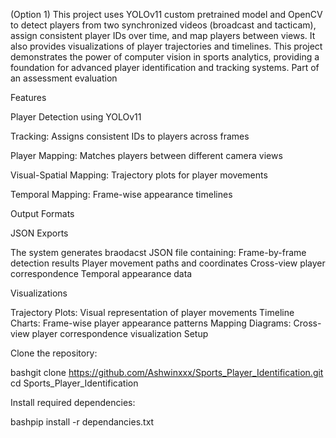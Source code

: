 (Option 1)
This project uses YOLOv11 custom pretrained model  and OpenCV to detect players from two synchronized videos (broadcast and tacticam), assign consistent player IDs over time, and map players between views. It also provides visualizations of player trajectories and timelines.
This project demonstrates the power of computer vision in sports analytics, providing a foundation for advanced player identification and tracking systems.
Part of an assessment evaluation


Features

Player Detection using YOLOv11

Tracking: Assigns consistent IDs to players across frames

Player Mapping: Matches players between different camera views

Visual-Spatial Mapping: Trajectory plots for player movements

Temporal Mapping: Frame-wise appearance timelines

Output Formats

JSON Exports

The system generates braodacst JSON file containing:
Frame-by-frame detection results
Player movement paths and coordinates
Cross-view player correspondence
Temporal appearance data

Visualizations

Trajectory Plots: Visual representation of player movements
Timeline Charts: Frame-wise player appearance patterns
Mapping Diagrams: Cross-view player correspondence visualization
Setup

Clone the repository:

bashgit clone https://github.com/Ashwinxxx/Sports_Player_Identification.git
cd Sports_Player_Identification

Install required dependencies:

bashpip install -r dependancies.txt

